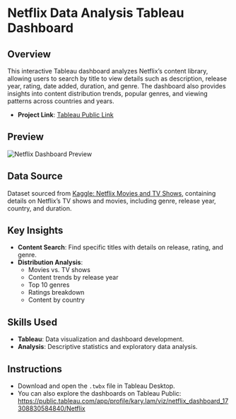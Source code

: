 # Netflix Data Analysis Tableau Dashboard

## Overview
This interactive Tableau dashboard analyzes Netflix’s content library, allowing users to search by title to view details such as description, release year, rating, date added, duration, and genre. The dashboard also provides insights into content distribution trends, popular genres, and viewing patterns across countries and years.
- **Project Link**: [Tableau Public Link](https://public.tableau.com/app/profile/kary.lam/viz/netflix_dashboard_17308830584840/Netflix)


## Preview
![Netflix Dashboard Preview](Dashboard_Display.gif)

## Data Source
Dataset sourced from [Kaggle: Netflix Movies and TV Shows](https://www.kaggle.com/datasets/rahulvyasm/netflix-movies-and-tv-shows), containing details on Netflix’s TV shows and movies, including genre, release year, country, and duration.

## Key Insights
- **Content Search**: Find specific titles with details on release, rating, and genre.
- **Distribution Analysis**:
  - Movies vs. TV shows
  - Content trends by release year
  - Top 10 genres
  - Ratings breakdown
  - Content by country

## Skills Used
- **Tableau**: Data visualization and dashboard development.
- **Analysis**: Descriptive statistics and exploratory data analysis.

## Instructions
- Download and open the `.twbx` file in Tableau Desktop.
- You can also explore the dashboards on Tableau Public: https://public.tableau.com/app/profile/kary.lam/viz/netflix_dashboard_17308830584840/Netflix
